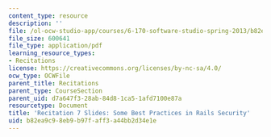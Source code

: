 ```yaml
---
content_type: resource
description: ''
file: /ol-ocw-studio-app/courses/6-170-software-studio-spring-2013/b82ea9c98eb9b97faff3a44bb2d34e1e_MIT6_170S13_rec7-RailsSecs.pdf
file_size: 600641
file_type: application/pdf
learning_resource_types:
- Recitations
license: https://creativecommons.org/licenses/by-nc-sa/4.0/
ocw_type: OCWFile
parent_title: Recitations
parent_type: CourseSection
parent_uid: d7a647f3-28ab-84d8-1ca5-1afd7100e87a
resourcetype: Document
title: 'Recitation 7 Slides: Some Best Practices in Rails Security'
uid: b82ea9c9-8eb9-b97f-aff3-a44bb2d34e1e
---
```

